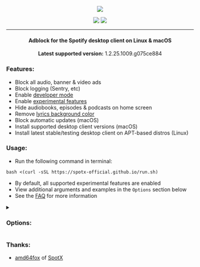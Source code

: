   <p align="center">
  <a href="https://github.com/jetfir3/SpotX-Bash"><img src="https://spotx-official.github.io/images/logos/logo_sxb.png" />
</p>

<p align="center">        
      <a href="https://github.com/amd64fox/SpotX"><img src="https://spotx-official.github.io/images/shields/spotx-win_sxb.svg"></a>
      <a href="https://t.me/SpotxCommunity"><img src="https://spotx-official.github.io/images/shields/SpotX_Community.svg"></a>
      </p>

 ***     

<center>
    <h4 align="center">Adblock for the Spotify desktop client on Linux & macOS</h4>
    <p align="center">
        <strong>Latest supported version:</strong> 1.2.25.1009.g075ce884
    </p> 
</center>

### Features:

- Block all audio, banner & video ads
- Block logging (Sentry, etc)
- Enable [developer mode](https://github.com/SpotX-Official/SpotX-Bash/wiki/SpotX%E2%80%90Bash-FAQ#what-is-developer-mode)
- Enable [experimental features](https://github.com/SpotX-Official/SpotX/discussions/50)
- Hide audiobooks, episodes & podcasts on home screen
- Remove [lyrics background color](https://github.com/SpotX-Official/SpotX-Bash/issues/20#issuecomment-1762040019)
- Block automatic updates (macOS)
- Install supported desktop client versions (macOS)
- Install latest stable/testing desktop client on APT-based distros (Linux)


### Usage:

- Run the following command in terminal:
```
bash <(curl -sSL https://spotx-official.github.io/run.sh)
```
- By default, all supported experimental features are enabled
- View additional arguments and examples in the `Options` section below
- See the [FAQ](https://github.com/SpotX-Official/SpotX-Bash/wiki/SpotX%E2%80%90Bash-FAQ) for more information

<details>
<summary><h3>Options:</h3></summary>

| Option | Description |  
| --- | --- |  
| `-B` | block Spotify auto-updates (macOS) |  
| `-c` | clear Spotify app cache |  
| `-d` | enable [developer mode](https://github.com/SpotX-Official/SpotX-Bash/wiki/SpotX%E2%80%90Bash-FAQ#what-is-developer-mode) |  
| `-e` | exclude all experimental features |  
| `-f` | force SpotX-Bash to run |  
| `-h` | hide non-music on home screen |  
| `--help` | print options |  
| `-i` | enable interactive mode | 
| `--installdeb` | install latest client deb pkg on APT-based distros (linux) |   
| `--installmac` | install latest supported client (macOS) |  
| `-l` | [no lyrics background color](https://github.com/SpotX-Official/SpotX-Bash/issues/20#issuecomment-1762040019) |  
| `-o` | use [old home screen UI](https://github.com/SpotX-Official/SpotX-Bash/wiki/SpotX%E2%80%90Bash-FAQ#what-is-the-old-and-new-ui) |  
| `-p` | paid premium-tier subscriber |  
| `-P [path]` | set path to Spotify |  
| `-S` | skip [codesigning](https://github.com/SpotX-Official/SpotX-Bash/discussions/3) (macOS) | 
| `--stable` | use with '--installdeb' for stable branch (linux) |   
| `--uninstall` | uninstall SpotX-Bash |  
| `-v` | print SpotX-Bash version |  
| `-V [version]` | install client version (macOS) |  

**Examples:**

**Run SpotX-Bash, clear app cache, enable dev mode, hide non-music categories** 
```
bash <(curl -sSL https://spotx-official.github.io/run.sh) -cdh
```
**Run SpotX-Bash, enable interactive mode, set custom path to Spotify** 
```
bash <(curl -sSL https://spotx-official.github.io/run.sh) -i -P $HOME/Downloads/
```
**Run SpotX-Bash, set paid premium-tier subscriber** 
```
bash <(curl -sSL https://spotx-official.github.io/run.sh) -p
```
**Run SpotX-Bash, install latest testing branch client version (Linux)** 
```
bash <(curl -sSL https://spotx-official.github.io/run.sh) --installdeb
```
**Run SpotX-Bash, block auto-updates, install latest supported client version (macOS)** 
```
bash <(curl -sSL https://spotx-official.github.io/run.sh) -B --installmac
```
</details>

### Thanks:

- [amd64fox](https://github.com/amd64fox/) of [SpotX](https://github.com/SpotX-Official/SpotX)
